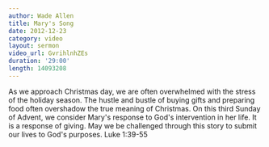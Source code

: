 ```yaml
--- 
author: Wade Allen 
title: Mary's Song
date: 2012-12-23
category: video
layout: sermon 
video_url: GvrihlnhZEs
duration: '29:00'
length: 14093208
---
```


As we approach Christmas day, we are often overwhelmed with the stress of the holiday season. The hustle and bustle of buying gifts and preparing food often overshadow the true meaning of Christmas. On this third Sunday of Advent, we consider Mary's response to God's intervention in her life. It is a response of giving. May we be challenged through this story to submit our lives to God's purposes. Luke 1:39-55
